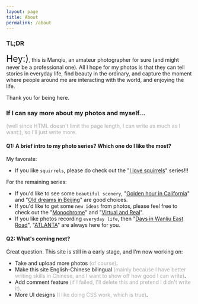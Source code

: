 ```yaml
---
layout: page
title: About
permalink: /about
---
```


### TL;DR

<span style="font-size:24px;">Hey:)</span>, this is Manqiu, an amateur photographer for sure (and might never be a professional one). All I hope for my photos is that they can tell stories in everyday life, find beauty in the ordinary, and capture the moment where people around me are interacting with the world, and enjoying the life.

Thank you for being here.

### If I can say more about my photos and myself... 

<span style="font-size:14px;color:#acacac">(well since HTML doesn't limit the page length, I can write as much as I want:), so I'll just write more.</span>

#### Q1: A brief intro to my photo series? Which one do I like the most?

My favorate: 

- If you like `squirrels`, please do check out the "[I love squirrels](https://manqiul.github.io/photo/squirrel)" series!!!

For the remaining series: 

- If you'd like to see some `beautiful scenery`, "[Golden hour in California](https://manqiul.github.io/photo/GoldenHour)" and "[Old dreams in Beijing](https://manqiul.github.io/photo/beijing)" are good choices.
- If you'd like to get some `new ideas` from photos, please feel free to check out the "[Monochrome](https://manqiul.github.io/photo/Monochrome)" and "[Virtual and Real](https://manqiul.github.io/photo/mirror)".
- If you like photos recording `everyday life`, then "[Days in Wanliu East Road](https://manqiul.github.io/photo/life-xiaonanzhuang)", "[ATLANTA](https://manqiul.github.io/photo/Atlanta)" are always here for you.


#### Q2: What's coming next?

Great question. This site is still in a early stage, and I'm now working on:

- Take and upload more photos <span style="font-size:14px;color:#acacac">(of course)</span>.
- Make this site English-Chinese bilingual <span style="font-size:14px;color:#acacac">(mainly because I have better writing skills in Chinese, and I want to show off how good I can write)</span>.
- Add comment feature <span style="font-size:14px;color:#acacac">(if I failed, I'll delete this and pretend I didn't write it)</span>.
- More UI designs <span style="font-size:14px;color:#acacac">(I like doing CSS work, which is true)</span>. 








